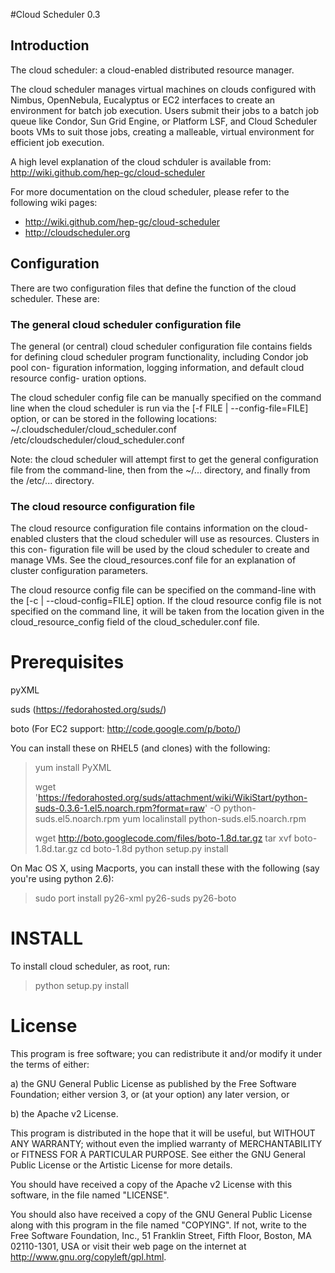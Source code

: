#Cloud Scheduler 0.3

## Introduction
The cloud scheduler: a cloud-enabled distributed resource manager.

The cloud scheduler manages virtual machines on clouds configured with Nimbus, 
OpenNebula, Eucalyptus or EC2 interfaces to create an environment for batch 
job execution. Users submit their jobs to a batch job queue like Condor, Sun 
Grid Engine, or Platform LSF, and Cloud Scheduler boots VMs to suit those jobs,
creating a malleable, virtual environment for efficient job execution.

A high level explanation of the cloud schduler is available from:
http://wiki.github.com/hep-gc/cloud-scheduler

For more documentation on the cloud scheduler, please refer to the following wiki pages:
-  http://wiki.github.com/hep-gc/cloud-scheduler
-  http://cloudscheduler.org

## Configuration

There are two configuration files that define the function of the cloud scheduler. 
These are:

### The general cloud scheduler configuration file

The general (or central) cloud scheduler configuration file contains fields for
defining cloud scheduler program functionality, including Condor job pool con-
figuration information, logging information, and default cloud resource config-
uration options. 

The cloud scheduler config file can be manually specified on the command line 
when the cloud scheduler is run via the [-f FILE | --config-file=FILE] option, 
or can be stored in  the following locations:
    ~/.cloudscheduler/cloud_scheduler.conf
    /etc/cloudscheduler/cloud_scheduler.conf

Note: the cloud scheduler will attempt first to get the general configuration
file from the command-line, then from the ~/... directory, and finally from the
/etc/... directory.

### The cloud resource configuration file

The cloud resource configuration file contains information on the cloud-enabled
clusters that the cloud scheduler will use as resources. Clusters in this con-
figuration file will be used by the cloud scheduler to create and manage VMs.
See the cloud_resources.conf file for an explanation of cluster configuration parameters.

The cloud resource config file can be specified on the command-line with the
[-c | --cloud-config=FILE] option. If the cloud resource config file is not
specified on the command line, it will be taken from the location given in the
cloud_resource_config field of the cloud_scheduler.conf file.


# Prerequisites
pyXML

suds (https://fedorahosted.org/suds/)

boto (For EC2 support: http://code.google.com/p/boto/)

You can install these on RHEL5 (and clones) with the following:

> yum install PyXML
>
> wget 'https://fedorahosted.org/suds/attachment/wiki/WikiStart/python-suds-0.3.6-1.el5.noarch.rpm?format=raw' -O python-suds.el5.noarch.rpm
> yum localinstall python-suds.el5.noarch.rpm
>
> wget http://boto.googlecode.com/files/boto-1.8d.tar.gz
> tar xvf boto-1.8d.tar.gz
> cd boto-1.8d
> python setup.py install

On Mac OS X, using Macports, you can install these with the following
(say you're using python 2.6):

> sudo port install py26-xml py26-suds py26-boto


# INSTALL
To install cloud scheduler, as root, run:

> python setup.py install


# License

This program is free software; you can redistribute it and/or modify
it under the terms of either:

a) the GNU General Public License as published by the Free
Software Foundation; either version 3, or (at your option) any
later version, or

b) the Apache v2 License.

This program is distributed in the hope that it will be useful,
but WITHOUT ANY WARRANTY; without even the implied warranty of
MERCHANTABILITY or FITNESS FOR A PARTICULAR PURPOSE.  See either
the GNU General Public License or the Artistic License for more details.

You should have received a copy of the Apache v2 License with this
software, in the file named "LICENSE".

You should also have received a copy of the GNU General Public License
along with this program in the file named "COPYING". If not, write to the
Free Software Foundation, Inc., 51 Franklin Street, Fifth Floor, 
Boston, MA 02110-1301, USA or visit their web page on the internet at
http://www.gnu.org/copyleft/gpl.html.


